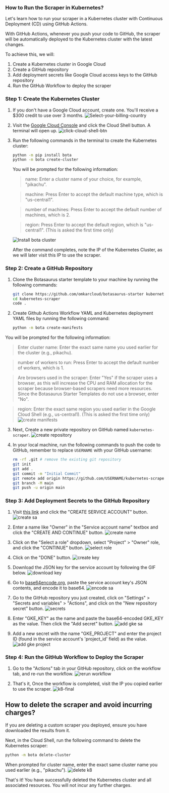 ### How to Run the Scraper in Kubernetes?

Let's learn how to run your scraper in a Kubernetes cluster with Continuous Deployment (CD) using GitHub Actions.

With GitHub Actions, whenever you push your code to GitHub, the scraper will be automatically deployed to the Kubernetes cluster with the latest changes.

To achieve this, we will:
1. Create a Kubernetes cluster in Google Cloud
2. Create a GitHub repository
3. Add deployment secrets like Google Cloud access keys to the GitHub repository
4. Run the GitHub Workflow to deploy the scraper

### Step 1: Create the Kubernetes Cluster

1. If you don't have a Google Cloud account, create one. You'll receive a $300 credit to use over 3 months.
   ![Select-your-billing-country](https://raw.githubusercontent.com/omkarcloud/botasaurus/master/images/Select-your-billing-country.png)

2. Visit the [Google Cloud Console](https://console.cloud.google.com/welcome?cloudshell=true) and click the Cloud Shell button. A terminal will open up.
   ![click-cloud-shell-btn](https://raw.githubusercontent.com/omkarcloud/botasaurus/master/images/click-cloud-shell-btn.png)

3. Run the following commands in the terminal to create the Kubernetes cluster:

   ```bash
   python -m pip install bota
   python -m bota create-cluster
   ```

   You will be prompted for the following information:

   > name: Enter a cluster name of your choice, for example, "pikachu".

   > machine: Press Enter to accept the default machine type, which is "us-central1".

   > number of machines: Press Enter to accept the default number of machines, which is 2.

   > region: Press Enter to accept the default region, which is "us-central1". (This is asked the first time only)

   ![Install bota cluster](https://raw.githubusercontent.com/omkarcloud/botasaurus/master/images/install-bota-cluster.gif)

   After the command completes, note the IP of the Kubernetes Cluster, as we will later visit this IP to use the scraper.

### Step 2: Create a GitHub Repository

1. Clone the Botasaurus starter template to your machine by running the following commands:
   ```bash
   git clone https://github.com/omkarcloud/botasaurus-starter kubernetes-scraper
   cd kubernetes-scraper
   code .
   ```
2. Create Github Actions Workflow YAML and Kubernetes deployment YAML files by running the following command:

   ```bash
   python -m bota create-manifests
   ```

You will be prompted for the following information:

> Enter cluster name: Enter the exact same name you used earlier for the cluster (e.g., pikachu).

> number of workers to run: Press Enter to accept the default number of workers, which is 1.

> Are browsers used in the scraper: Enter "Yes" if the scraper uses a browser, as this will increase the CPU and RAM allocation for the scraper because browser-based scrapers need more resources. Since the Botasaurus Starter Templates do not use a browser, enter "No".

> region: Enter the exact same region you used earlier in the Google Cloud Shell (e.g., us-central1). (This is asked the first time only)
   ![create manifests](https://raw.githubusercontent.com/omkarcloud/botasaurus/master/images/create-manifests.png)

3. Next, Create a new private repository on GitHub named `kubernetes-scraper`.
   ![create repository](https://raw.githubusercontent.com/omkarcloud/botasaurus/master/images/create-repository.png)

4. In your local machine, run the following commands to push the code to GitHub, remember to replace `USERNAME` with your GitHub username:

   ```bash
   rm -rf .git # remove the existing git repository
   git init
   git add .
   git commit -m "Initial Commit"
   git remote add origin https://github.com/USERNAME/kubernetes-scraper # TODO: replace USERNAME with your GitHub username
   git branch -M main
   git push -u origin main
   ```

### Step 3: Add Deployment Secrets to the GitHub Repository
1. Visit [this link](https://console.cloud.google.com/iam-admin/serviceaccounts) and click the "CREATE SERVICE ACCOUNT" button.
   ![create sa](https://raw.githubusercontent.com/omkarcloud/botasaurus/master/images/create-sa.png)

2. Enter a name like "Owner" in the "Service account name" textbox and click the "CREATE AND CONTINUE" button.
   ![create name](https://raw.githubusercontent.com/omkarcloud/botasaurus/master/images/create-name.png)

3. Click on the "Select a role" dropdown, select "Project" > "Owner" role, and click the "CONTINUE" button.
   ![select role](https://raw.githubusercontent.com/omkarcloud/botasaurus/master/images/select-role.png)

4. Click on the "DONE" button.
   ![create key](https://raw.githubusercontent.com/omkarcloud/botasaurus/master/images/create-key.png)

5. Download the JSON key for the service account by following the GIF below.
   ![download key](https://raw.githubusercontent.com/omkarcloud/botasaurus/master/images/download-key.gif)

6. Go to [base64encode.org](https://www.base64encode.org/), paste the service account key's JSON contents, and encode it to base64.
   ![encode sa](https://raw.githubusercontent.com/omkarcloud/botasaurus/master/images/encode-sa.gif)

7. Go to the GitHub repository you just created, click on "Settings" > "Secrets and variables" > "Actions", and click on the "New repository secret" button.
   ![secrets](https://raw.githubusercontent.com/omkarcloud/botasaurus/master/images/secrets.png)

8. Enter "GKE_KEY" as the name and paste the base64-encoded GKE_KEY as the value. Then click the "Add secret" button.
   ![add gke sa](https://raw.githubusercontent.com/omkarcloud/botasaurus/master/images/add-gke-sa.png)

9. Add a new secret with the name "GKE_PROJECT" and enter the project ID (found in the service account's 'project_id' field) as the value.
   ![add gke project](https://raw.githubusercontent.com/omkarcloud/botasaurus/master/images/add-gke-project.png)

### Step 4: Run the GitHub Workflow to Deploy the Scraper

1. Go to the "Actions" tab in your GitHub repository, click on the workflow tab, and re-run the workflow.
   ![rerun workflow](https://raw.githubusercontent.com/omkarcloud/botasaurus/master/images/rerun-workflow.gif)

2. That's it, Once the workflow is completed, visit the IP you copied earlier to use the scraper.
   ![k8-final](https://raw.githubusercontent.com/omkarcloud/botasaurus/master/images/k8-final.png)

## How to delete the scraper and avoid incurring charges?

If you are deleting a custom scraper you deployed, ensure you have downloaded the results from it.

Next, in the Cloud Shell, run the following command to delete the Kubernetes scraper:
```bash
python -m bota delete-cluster
```

When prompted for cluster name, enter the exact same cluster name you used earlier (e.g., "pikachu").
![delete k8](https://raw.githubusercontent.com/omkarcloud/botasaurus/master/images/delete-k8.gif)

That's it! You have successfully deleted the Kubernetes cluster and all associated resources. You will not incur any further charges.